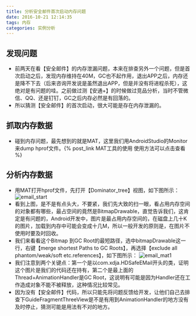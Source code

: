 ```yaml
---
title: 分析安全邮件首次启动内存问题
date: 2016-10-21 12:14:35
tags: 内存
categories: 实例分析
---
```

## 发现问题
- 前两天在看【安全邮件】的内存泄漏问题，本来在排查另外一个问题，但是首次启动之后，发现内存维持在40M，GC也不起作用，退出APP之后，内存还是降不下去（后来咨询开发说是虽然退出APP，但是并没有将进程杀死），这绝对是有问题的哇。之前做过测【安通+】的时候做过竞品分析，当时不管微信、QQ、还是钉钉，GC之后内存必然是有回落的。
- 所以猜测【安全邮件】的首次启动，很大可能是存在内存泄漏的。

## 抓取内存数据
- 碰到内存问题，最先想到的就是MAT，这里我们用AndroidStudio的Monitor来dump hprof文件。{% post_link MAT工具的使用 使用方法可以点击查看 %}

## 分析内存数据
- 用MAT打开hprof文件，先打开【Dominator_tree】视图，如下图所示：
![email_start](/upload/image/email_start.PNG)
- 看到上图，是不是有点头大，不要紧，我们先大致的扫一眼，看占用内存空间的对象都有哪些，最占空间的竟然是BitmapDrawable，直觉告诉我们，这肯定是有问题的，Android开发中，图片是最占用内存空间的，在磁盘上几十K的图片，加载到内存中可能会变成十几M，所以一般开发的原则是，在图片不使用时要及时回收。
- 我们来看看这个Bitmap 到GC Root的最短路径，选中bitmapDrawable这一行，右键【merge shortest Paths to  GC Roots】，再选择【exclude all phantom/weak/soft etc.references】，如下图所示：
![email_mat1](/upload/image/email_mat1.PNG)
- 我们注意到两个关键点：第一个是以com.xdja.HDSafeEMail开头的类，证明这个图片是我们的代码还在持有，第二个是最上面的Thread+AnimationHandler是GC Root，这说明有可能是因为Handler还在工作造成对象不能不被释放，这种情况比较常见。
- 因为没有【安全邮件】代码，所以只能先将问题反馈给开发，让他们自己去排查下GuideFragmentThreeView是不是有用到AnimationHandler的地方没有及时停止，猜测可能是用法有不对的地方。
